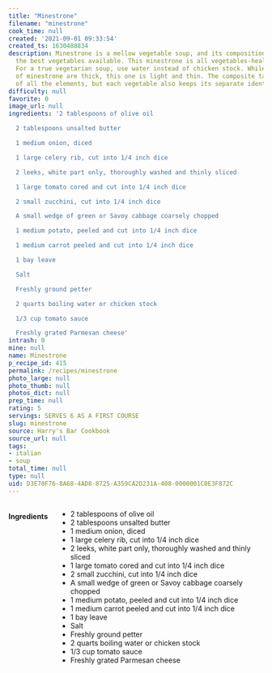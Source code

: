 ```yaml
---
title: "Minestrone"
filename: "minestrone"
cook_time: null
created: '2021-09-01 09:33:54'
created_ts: 1630488834
description: Minestrone is a mellow vegetable soup, and its composition depends on
  the best vegetables available. This minestrone is all vegetables-healthful and inexpensive.
  For a true vegetarian soup, use water instead of chicken stock. While many versions
  of minestrone are thick, this one is light and thin. The composite taste is a blend
  of all the elements, but each vegetable also keeps its separate identity.
difficulty: null
favorite: 0
image_url: null
ingredients: '2 tablespoons of olive oil

  2 tablespoons unsalted butter

  1 medium onion, diced

  1 large celery rib, cut into 1/4 inch dice

  2 leeks, white part only, thoroughly washed and thinly sliced

  1 large tomato cored and cut into 1/4 inch dice

  2 small zucchini, cut into 1/4 inch dice

  A small wedge of green or Savoy cabbage coarsely chopped

  1 medium potato, peeled and cut into 1/4 inch dice

  1 medium carrot peeled and cut into 1/4 inch dice

  1 bay leave

  Salt

  Freshly ground petter

  2 quarts boiling water or chicken stock

  1/3 cup tomato sauce

  Freshly grated Parmesan cheese'
intrash: 0
mine: null
name: Minestrone
p_recipe_id: 415
permalink: /recipes/minestrone
photo_large: null
photo_thumb: null
photos_dict: null
prep_time: null
rating: 5
servings: SERVES 6 AS A FIRST COURSE
slug: minestrone
source: Harry's Bar Cookbook
source_url: null
tags:
- italian
- soup
total_time: null
type: null
uid: D3E70F76-8A68-4AD8-8725-A359CA2D231A-408-0000001C0E3F872C
---
```

<div class="large-8 medium-7 columns" id="writeup">	</div><!-- #writeup -->
</div><!-- #row-one -->
<div class="row" id="row-two">	<div class="medium-4 small-5 columns" id="ingredients"><h4>Ingredients</h4><div class="box box-ingredients content"><ul>
<li>2 tablespoons of olive oil</li>
<li>2 tablespoons unsalted butter</li>
<li>1 medium onion, diced</li>
<li>1 large celery rib, cut into 1/4 inch dice</li>
<li>2 leeks, white part only, thoroughly washed and thinly sliced</li>
<li>1 large tomato cored and cut into 1/4 inch dice</li>
<li>2 small zucchini, cut into 1/4 inch dice</li>
<li>A small wedge of green or Savoy cabbage coarsely chopped</li>
<li>1 medium potato, peeled and cut into 1/4 inch dice</li>
<li>1 medium carrot peeled and cut into 1/4 inch dice</li>
<li>1 bay leave</li>
<li>Salt</li>
<li>Freshly ground petter</li>
<li>2 quarts boiling water or chicken stock</li>
<li>1/3 cup tomato sauce</li>
<li>Freshly grated Parmesan cheese</li>
</ul>
</div>	</div>	<div class="medium-6 small-7 columns" id="directions">	</div>